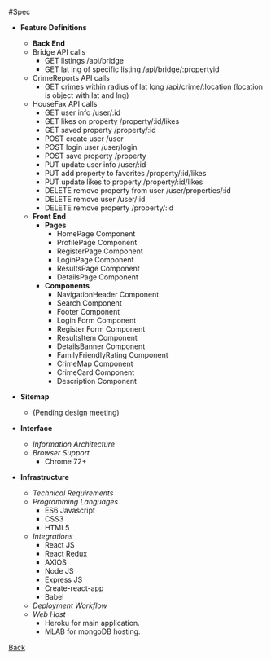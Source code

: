 #Spec
- **Feature Definitions**
    - __Back End__
    - Bridge API calls
        - GET listings /api/bridge
        - GET lat lng of specific listing /api/bridge/:propertyid
    - CrimeReports API calls
        - GET crimes within radius of lat long /api/crime/:location (location is object with lat and lng)
    - HouseFax API calls
        - GET user info /user/:id
        - GET likes on property /property/:id/likes
        - GET saved property /property/:id
        - POST create user /user
        - POST login user /user/login
        - POST save property /property
        - PUT update user info /user/:id
        - PUT add property to favorites /property/:id/likes
        - PUT update likes to property /property/:id/likes
        - DELETE remove property from user /user/properties/:id
        - DELETE remove user /user/:id
        - DELETE remove property /property/:id
    - __Front End__ 
        - __Pages__
            - HomePage Component
            - ProfilePage Component
            - RegisterPage Component
            - LoginPage Component
            - ResultsPage Component
            - DetailsPage Component
        - __Components__
            - NavigationHeader Component
            - Search Component
            - Footer Component
            - Login Form Component
            - Register Form Component
            - ResultsItem Component
            - DetailsBanner Component
            - FamilyFriendlyRating Component
            - CrimeMap Component
            - CrimeCard Component
            - Description Component
        
- **Sitemap**
    - (Pending design meeting)
- **Interface**
    - _Information Architecture_
    - _Browser Support_
        - Chrome 72+
- **Infrastructure**
    - _Technical Requirements_
    - _Programming Languages_
        - ES6 Javascript
        - CSS3
        - HTML5
    - _Integrations_
        - React JS
        - React Redux
        - AXIOS
        - Node JS
        - Express JS
        - Create-react-app
        - Babel
    - _Deployment Workflow_
    - _Web Host_
        - Heroku for main application.
        - MLAB for mongoDB hosting.

[Back](readme.md)
